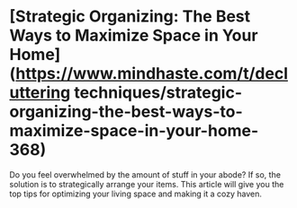 
# [Strategic Organizing: The Best Ways to Maximize Space in Your Home](https://www.mindhaste.com/t/decluttering techniques/strategic-organizing-the-best-ways-to-maximize-space-in-your-home-368)

Do you feel overwhelmed by the amount of stuff in your abode? If so, the solution is to strategically arrange your items. This article will give you the top tips for optimizing your living space and making it a cozy haven.
    